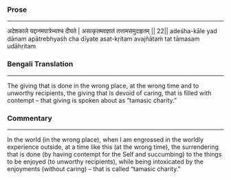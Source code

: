 ### Prose 
 --- 
अदेशकाले यद्दानमपात्रेभ्यश्च दीयते |
असत्कृतमवज्ञातं तत्तामसमुदाहृतम् || 22||
adeśha-kāle yad dānam apātrebhyaśh cha dīyate
asat-kṛitam avajñātaṁ tat tāmasam udāhṛitam

### Bengali Translation 
 --- 
The giving that is done in the wrong place, at the wrong time and to unworthy recipients, the giving that is devoid of caring, that is filled with contempt – that giving is spoken about as “tamasic charity.”

### Commentary 
 --- 
In the world (in the wrong place), when I am engrossed in the worldly experience outside, at a time like this (at the wrong time), the surrendering that is done (by having contempt for the Self and succumbing) to the things to be enjoyed (to unworthy recipients), while being intoxicated by the enjoyments (without caring) – that is called “tamasic charity.”